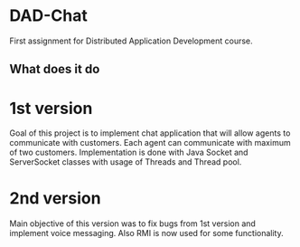 # DAD-Chat
First assignment for Distributed Application Development course.

## What does it do

# 1st version
Goal of this project is to implement chat application that will allow agents to communicate with customers. Each agent can communicate with maximum of two customers. Implementation is done with Java Socket and ServerSocket classes with usage of Threads and Thread pool.

# 2nd version
Main objective of this version was to fix bugs from 1st version and implement voice messaging. Also RMI is now used for some functionality.
